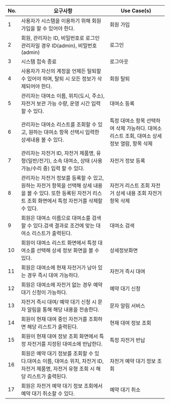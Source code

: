 | No. | 요구사항                                                                                                                                                         | Use Case(s)                                                                                   |
| --- | ---------------------------------------------------------------------------------------------------------------------------------------------------------------- | --------------------------------------------------------------------------------------------- |
| 1   | 사용자가 시스템을 이용하기 위해 회원가입을 할 수 있어야 한다.                                                                                                    | 회원 가입                                                                                     |
| 2   | 회원, 관리자는 ID, 비밀번호로 로그인 관리자일 경우 ID(admin), 비밀번호(admin)                                                                                    | 로그인                                                                                        |
| 3   | 시스템 접속 종료                                                                                                                                                 | 로그아웃                                                                                      |
| 4   | 사용자가 자신의 계정을 언제든 탈퇴할 수 있어야 하며, 탈퇴 시 모든 정보가 삭제되어야 한다.                                                                        | 회원 탈퇴                                                                                     |
| 5   | 관리자는 대여소 이름, 위치(도시, 주소), 자전거 보관 가능 수량, 운영 시간 입력할 수 있다.                                                                         | 대여소 등록                                                                                   |
| 6   | 관리자는 대여소 리스트를 조회할 수 있고, 원하는 대여소 항목 선택시 입력한 상세내용 볼 수 있다.                                                                   | 특정 대여소 항목 선택하여 삭제 가능하다. 대여소 리스트 조회, 대여소 상세 정보 열람, 항목 삭제 |
| 7   | 관리자는 자전거 ID, 자전거 제품명, 유형(일반/전기), 소속 대여소, 상태 (사용 가능/수리 중) 입력 할 수 있다.                                                       | 자전거 정보 등록                                                                              |
| 8   | 관리자는 자전거 정보를 등록할 수 있고, 원하는 자전거 항목을 선택해 상세 내용을 볼 수 있다. 또한 등록된 자전거 리스트 조회 화면에서 특정 자전거를 삭제할 수 있다. | 자전거 리스트 조회 자전거 상세 내용 조회 자전거 항목 삭제                                     |
| 9 | 회원은 대여소 이름으로 대여소를 검색할 수 있다.검색 결과로 조건에 맞는 대여소 리스트가 출력된다. | 대여소 검색 |
| 10 | 회원이 대여소 리스트 화면에서 특정 대여소를 선택해 상세 정보 화면을 볼 수 있다. | 상세정보화면 |
| 11 | 회원은 대여소에 현재 자전거가 남아 있는 경우 즉시 대여 가능하다. | 자전거 즉시 대여 |
| 12 | 회원은 대여소에 자전거 없는 경우 예약대기 신청이 가능하다. | 예약 대기 신청 |
| 13 | 자전거 즉시 대여/ 예약 대기 신청 시 문자 알림을 통해 해당 내용을 전송한다. | 문자 알림 서비스 |
| 14 | 회원이 현재 대여 중인 자전거를 조회하면 해당 리스트가 출력된다. | 현재 대여 정보 조회 |
| 15 | 회원이 현재 대여 정보 조회 화면에서 특정 자전거를 지정된 대여소에 반납한다. | 특정 자전거 반납 |
| 16 | 회원은 예약 대기 정보를 조회할 수 있다.대여소 이름, 대여소 위치, 자전거 ID, 자전거 제품명, 자전거 유형 조회 시 해당 리스트가 출력된다. | 자전거 예약 대기 정보 조회 |
| 17 | 회원은 자전거 예약 대기 정보 조회에서 예약 대기 취소할 수 있다. | 예약 대기 취소 |